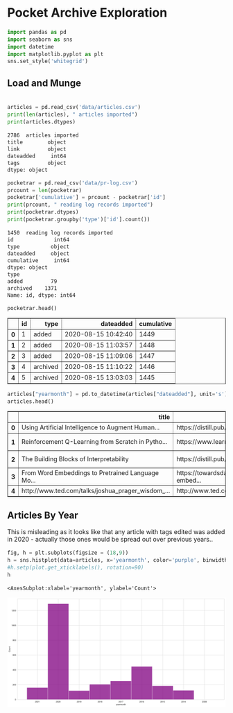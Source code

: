 # Pocket Archive Exploration


```python
import pandas as pd 
import seaborn as sns
import datetime
import matplotlib.pyplot as plt
sns.set_style('whitegrid')

```

## Load and Munge


```python

articles = pd.read_csv('data/articles.csv')
print(len(articles), " articles imported")
print(articles.dtypes)
```

    2786  articles imported
    title        object
    link         object
    dateadded     int64
    tags         object
    dtype: object



```python
pocketrar = pd.read_csv('data/pr-log.csv')
prcount = len(pocketrar)
pocketrar['cumulative'] = prcount - pocketrar['id']
print(prcount, " reading log records imported")
print(pocketrar.dtypes)
print(pocketrar.groupby('type')['id'].count())


```

    1450  reading log records imported
    id             int64
    type          object
    dateadded     object
    cumulative     int64
    dtype: object
    type
    added         79
    archived    1371
    Name: id, dtype: int64



```python
pocketrar.head()
```




<div>
<style scoped>
    .dataframe tbody tr th:only-of-type {
        vertical-align: middle;
    }

    .dataframe tbody tr th {
        vertical-align: top;
    }

    .dataframe thead th {
        text-align: right;
    }
</style>
<table border="1" class="dataframe">
  <thead>
    <tr style="text-align: right;">
      <th></th>
      <th>id</th>
      <th>type</th>
      <th>dateadded</th>
      <th>cumulative</th>
    </tr>
  </thead>
  <tbody>
    <tr>
      <th>0</th>
      <td>1</td>
      <td>added</td>
      <td>2020-08-15 10:42:40</td>
      <td>1449</td>
    </tr>
    <tr>
      <th>1</th>
      <td>2</td>
      <td>added</td>
      <td>2020-08-15 11:03:57</td>
      <td>1448</td>
    </tr>
    <tr>
      <th>2</th>
      <td>3</td>
      <td>added</td>
      <td>2020-08-15 11:09:06</td>
      <td>1447</td>
    </tr>
    <tr>
      <th>3</th>
      <td>4</td>
      <td>archived</td>
      <td>2020-08-15 11:10:22</td>
      <td>1446</td>
    </tr>
    <tr>
      <th>4</th>
      <td>5</td>
      <td>archived</td>
      <td>2020-08-15 13:03:03</td>
      <td>1445</td>
    </tr>
  </tbody>
</table>
</div>




```python
articles["yearmonth"] = pd.to_datetime(articles["dateadded"], unit='s').dt.strftime('%Y')
articles.head()
```




<div>
<style scoped>
    .dataframe tbody tr th:only-of-type {
        vertical-align: middle;
    }

    .dataframe tbody tr th {
        vertical-align: top;
    }

    .dataframe thead th {
        text-align: right;
    }
</style>
<table border="1" class="dataframe">
  <thead>
    <tr style="text-align: right;">
      <th></th>
      <th>title</th>
      <th>link</th>
      <th>dateadded</th>
      <th>tags</th>
      <th>yearmonth</th>
    </tr>
  </thead>
  <tbody>
    <tr>
      <th>0</th>
      <td>Using Artificial Intelligence to Augment Human...</td>
      <td>https://distill.pub/2017/aia/</td>
      <td>1610232618</td>
      <td>ai,cognition,extended mind,hci</td>
      <td>2021</td>
    </tr>
    <tr>
      <th>1</th>
      <td>Reinforcement Q-Learning from Scratch in Pytho...</td>
      <td>https://www.learndatasci.com/tutorials/reinfor...</td>
      <td>1610203505</td>
      <td>machine learning,re-read,reinforcement learning</td>
      <td>2021</td>
    </tr>
    <tr>
      <th>2</th>
      <td>The Building Blocks of Interpretability</td>
      <td>https://distill.pub/2018/building-blocks/</td>
      <td>1610114179</td>
      <td>dataviz,deep learning,interpretability,visuali...</td>
      <td>2021</td>
    </tr>
    <tr>
      <th>3</th>
      <td>From Word Embeddings to Pretrained Language Mo...</td>
      <td>https://towardsdatascience.com/from-word-embed...</td>
      <td>1610091071</td>
      <td>ir,nlp,text mining</td>
      <td>2021</td>
    </tr>
    <tr>
      <th>4</th>
      <td>http://www.ted.com/talks/joshua_prager_wisdom_...</td>
      <td>http://www.ted.com/talks/joshua_prager_wisdom_...</td>
      <td>1610090807</td>
      <td>aging,writers</td>
      <td>2021</td>
    </tr>
  </tbody>
</table>
</div>



## Articles By Year

This is misleading as it looks like that any article with tags edited was added in 2020 - actually those ones would be spread out over previous years..


```python
fig, h = plt.subplots(figsize = (18,9))
h = sns.histplot(data=articles, x='yearmonth', color='purple', binwidth=10, stat='count')
#h.setp(plot.get_xticklabels(), rotation=90)
h
```




    <AxesSubplot:xlabel='yearmonth', ylabel='Count'>




    
![svg](pocket-analysis_files/pocket-analysis_8_1.svg)
    



```python

```
